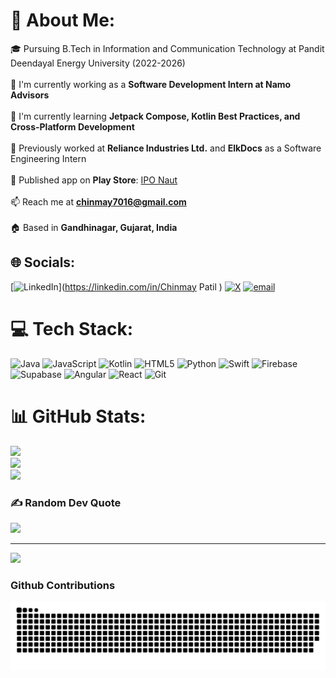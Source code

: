 # 💫 About Me:
🎓 Pursuing B.Tech in Information and Communication Technology at Pandit Deendayal Energy University (2022-2026)<br><br>🔭 I'm currently working as a **Software Development Intern at Namo Advisors**<br><br>🌱 I'm currently learning **Jetpack Compose, Kotlin Best Practices, and Cross-Platform Development**<br><br>💼 Previously worked at **Reliance Industries Ltd.** and **ElkDocs** as a Software Engineering Intern<br><br>📱 Published app on **Play Store**: [IPO Naut](https://play.google.com/store/apps/details?id=com.chinmay.iponaut)<br><br>📫 Reach me at **chinmay7016@gmail.com**<br><br>🏠 Based in **Gandhinagar, Gujarat, India**


## 🌐 Socials:
[![LinkedIn](https://img.shields.io/badge/LinkedIn-%230077B5.svg?logo=linkedin&logoColor=white)](https://linkedin.com/in/Chinmay Patil ) [![X](https://img.shields.io/badge/X-black.svg?logo=X&logoColor=white)](https://x.com/Chinmay_Y_Patil) [![email](https://img.shields.io/badge/Email-D14836?logo=gmail&logoColor=white)](mailto:chinmay7016@gmail.com) 

# 💻 Tech Stack:
![Java](https://img.shields.io/badge/java-%23ED8B00.svg?style=for-the-badge&logo=openjdk&logoColor=white) ![JavaScript](https://img.shields.io/badge/javascript-%23323330.svg?style=for-the-badge&logo=javascript&logoColor=%23F7DF1E) ![Kotlin](https://img.shields.io/badge/kotlin-%237F52FF.svg?style=for-the-badge&logo=kotlin&logoColor=white) ![HTML5](https://img.shields.io/badge/html5-%23E34F26.svg?style=for-the-badge&logo=html5&logoColor=white) ![Python](https://img.shields.io/badge/python-3670A0?style=for-the-badge&logo=python&logoColor=ffdd54) ![Swift](https://img.shields.io/badge/swift-F54A2A?style=for-the-badge&logo=swift&logoColor=white) ![Firebase](https://img.shields.io/badge/firebase-%23039BE5.svg?style=for-the-badge&logo=firebase) ![Supabase](https://img.shields.io/badge/Supabase-3ECF8E?style=for-the-badge&logo=supabase&logoColor=white) ![Angular](https://img.shields.io/badge/angular-%23DD0031.svg?style=for-the-badge&logo=angular&logoColor=white) ![React](https://img.shields.io/badge/react-%2320232a.svg?style=for-the-badge&logo=react&logoColor=%2361DAFB) ![Git](https://img.shields.io/badge/git-%23F05033.svg?style=for-the-badge&logo=git&logoColor=white)
# 📊 GitHub Stats:
![](https://github-readme-stats.vercel.app/api?username=chinmayYpatil&theme=dark&hide_border=false&include_all_commits=false&count_private=false)<br/>
![](https://nirzak-streak-stats.vercel.app/?user=chinmayYpatil&theme=dark&hide_border=false)<br/>
![](https://github-readme-stats.vercel.app/api/top-langs/?username=chinmayYpatil&theme=dark&hide_border=false&include_all_commits=false&count_private=false&layout=compact)

### ✍️ Random Dev Quote
![](https://quotes-github-readme.vercel.app/api?type=horizontal&theme=radical)

---
[![](https://visitcount.itsvg.in/api?id=chinmayYpatil&icon=0&color=0)](https://visitcount.itsvg.in)

<!-- Proudly created with GPRM ( https://gprm.itsvg.in ) -->

<h3>Github Contributions</h3>
<img src="https://raw.githubusercontent.com/arunimabarik75/arunimabarik75/output/github-contribution-grid-snake.svg" alt="Snake animation" />

